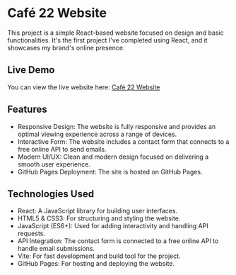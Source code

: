 # Café 22 Website

This project is a simple React-based website focused on design and basic functionalities. It's the first project I've completed using React, and it showcases my brand's online presence.

## Live Demo
You can view the live website here: [Café 22 Website](https://alikamel22.github.io/cafe22-website/)


## Features
- Responsive Design: The website is fully responsive and provides an optimal viewing experience across a range of devices.
- Interactive Form: The website includes a contact form that connects to a free online API to send emails.
- Modern UI/UX: Clean and modern design focused on delivering a smooth user experience.
- GitHub Pages Deployment: The site is hosted on GitHub Pages.

## Technologies Used
- React: A JavaScript library for building user interfaces.
- HTML5 & CSS3: For structuring and styling the website.
- JavaScript (ES6+): Used for adding interactivity and handling API requests.
- API Integration: The contact form is connected to a free online API to handle email submissions.
- Vite: For fast development and build tool for the project.
- GitHub Pages: For hosting and deploying the website.
